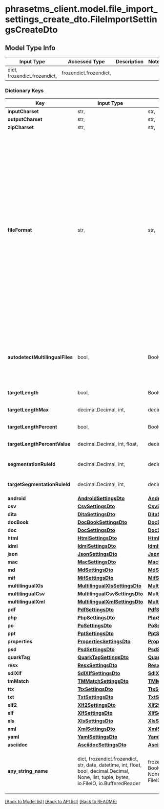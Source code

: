 # phrasetms_client.model.file_import_settings_create_dto.FileImportSettingsCreateDto

## Model Type Info

| Input Type                   | Accessed Type          | Description | Notes |
| ---------------------------- | ---------------------- | ----------- | ----- |
| dict, frozendict.frozendict, | frozendict.frozendict, |             |

### Dictionary Keys

| Key                             | Input Type                                                                                                                                  | Accessed Type                                                                           | Description                                                                           | Notes                                                                                                                                                                                                                                                                                                                                                                                                                                                                                                                                                 |
| ------------------------------- | ------------------------------------------------------------------------------------------------------------------------------------------- | --------------------------------------------------------------------------------------- | ------------------------------------------------------------------------------------- | ----------------------------------------------------------------------------------------------------------------------------------------------------------------------------------------------------------------------------------------------------------------------------------------------------------------------------------------------------------------------------------------------------------------------------------------------------------------------------------------------------------------------------------------------------- |
| **inputCharset**                | str,                                                                                                                                        | str,                                                                                    |                                                                                       | [optional]                                                                                                                                                                                                                                                                                                                                                                                                                                                                                                                                            |
| **outputCharset**               | str,                                                                                                                                        | str,                                                                                    |                                                                                       | [optional]                                                                                                                                                                                                                                                                                                                                                                                                                                                                                                                                            |
| **zipCharset**                  | str,                                                                                                                                        | str,                                                                                    |                                                                                       | [optional]                                                                                                                                                                                                                                                                                                                                                                                                                                                                                                                                            |
| **fileFormat**                  | str,                                                                                                                                        | str,                                                                                    | default: auto-detect                                                                  | [optional] must be one of ["doc", "ppt", "xls", "xlf", "xlf2", "sdlxlif", "ttx", "html", "xml", "mif", "tmx", "idml", "dita", "json", "po", "ts", "icml", "yaml", "properties", "csv", "android_string", "desktop_entry", "mac_strings", "pdf", "windows_rc", "xml_properties", "joomla_ini", "magento_csv", "dtd", "mozilla_properties", "plist", "plain_text", "srt", "sub", "sbv", "wiki", "resx", "resjson", "chrome_json", "epub", "svg", "docbook", "wpxliff", "multiling_xml", "multiling_xls", "mqxliff", "php", "psd", "tag", "md", "vtt", ] |
| **autodetectMultilingualFiles** | bool,                                                                                                                                       | BoolClass,                                                                              | Try to use multilingual variants for auto-detected CSV and Excel files. Default: true | [optional]                                                                                                                                                                                                                                                                                                                                                                                                                                                                                                                                            |
| **targetLength**                | bool,                                                                                                                                       | BoolClass,                                                                              | Default: false                                                                        | [optional]                                                                                                                                                                                                                                                                                                                                                                                                                                                                                                                                            |
| **targetLengthMax**             | decimal.Decimal, int,                                                                                                                       | decimal.Decimal,                                                                        | default: 1000                                                                         | [optional] value must be a 32 bit integer                                                                                                                                                                                                                                                                                                                                                                                                                                                                                                             |
| **targetLengthPercent**         | bool,                                                                                                                                       | BoolClass,                                                                              | Default: false                                                                        | [optional]                                                                                                                                                                                                                                                                                                                                                                                                                                                                                                                                            |
| **targetLengthPercentValue**    | decimal.Decimal, int, float,                                                                                                                | decimal.Decimal,                                                                        | default: 130                                                                          | [optional] value must be a 64 bit float                                                                                                                                                                                                                                                                                                                                                                                                                                                                                                               |
| **segmentationRuleId**          | decimal.Decimal, int,                                                                                                                       | decimal.Decimal,                                                                        |                                                                                       | [optional] value must be a 64 bit integer                                                                                                                                                                                                                                                                                                                                                                                                                                                                                                             |
| **targetSegmentationRuleId**    | decimal.Decimal, int,                                                                                                                       | decimal.Decimal,                                                                        |                                                                                       | [optional] value must be a 64 bit integer                                                                                                                                                                                                                                                                                                                                                                                                                                                                                                             |
| **android**                     | [**AndroidSettingsDto**](AndroidSettingsDto.md)                                                                                             | [**AndroidSettingsDto**](AndroidSettingsDto.md)                                         |                                                                                       | [optional]                                                                                                                                                                                                                                                                                                                                                                                                                                                                                                                                            |
| **csv**                         | [**CsvSettingsDto**](CsvSettingsDto.md)                                                                                                     | [**CsvSettingsDto**](CsvSettingsDto.md)                                                 |                                                                                       | [optional]                                                                                                                                                                                                                                                                                                                                                                                                                                                                                                                                            |
| **dita**                        | [**DitaSettingsDto**](DitaSettingsDto.md)                                                                                                   | [**DitaSettingsDto**](DitaSettingsDto.md)                                               |                                                                                       | [optional]                                                                                                                                                                                                                                                                                                                                                                                                                                                                                                                                            |
| **docBook**                     | [**DocBookSettingsDto**](DocBookSettingsDto.md)                                                                                             | [**DocBookSettingsDto**](DocBookSettingsDto.md)                                         |                                                                                       | [optional]                                                                                                                                                                                                                                                                                                                                                                                                                                                                                                                                            |
| **doc**                         | [**DocSettingsDto**](DocSettingsDto.md)                                                                                                     | [**DocSettingsDto**](DocSettingsDto.md)                                                 |                                                                                       | [optional]                                                                                                                                                                                                                                                                                                                                                                                                                                                                                                                                            |
| **html**                        | [**HtmlSettingsDto**](HtmlSettingsDto.md)                                                                                                   | [**HtmlSettingsDto**](HtmlSettingsDto.md)                                               |                                                                                       | [optional]                                                                                                                                                                                                                                                                                                                                                                                                                                                                                                                                            |
| **idml**                        | [**IdmlSettingsDto**](IdmlSettingsDto.md)                                                                                                   | [**IdmlSettingsDto**](IdmlSettingsDto.md)                                               |                                                                                       | [optional]                                                                                                                                                                                                                                                                                                                                                                                                                                                                                                                                            |
| **json**                        | [**JsonSettingsDto**](JsonSettingsDto.md)                                                                                                   | [**JsonSettingsDto**](JsonSettingsDto.md)                                               |                                                                                       | [optional]                                                                                                                                                                                                                                                                                                                                                                                                                                                                                                                                            |
| **mac**                         | [**MacSettingsDto**](MacSettingsDto.md)                                                                                                     | [**MacSettingsDto**](MacSettingsDto.md)                                                 |                                                                                       | [optional]                                                                                                                                                                                                                                                                                                                                                                                                                                                                                                                                            |
| **md**                          | [**MdSettingsDto**](MdSettingsDto.md)                                                                                                       | [**MdSettingsDto**](MdSettingsDto.md)                                                   |                                                                                       | [optional]                                                                                                                                                                                                                                                                                                                                                                                                                                                                                                                                            |
| **mif**                         | [**MifSettingsDto**](MifSettingsDto.md)                                                                                                     | [**MifSettingsDto**](MifSettingsDto.md)                                                 |                                                                                       | [optional]                                                                                                                                                                                                                                                                                                                                                                                                                                                                                                                                            |
| **multilingualXls**             | [**MultilingualXlsSettingsDto**](MultilingualXlsSettingsDto.md)                                                                             | [**MultilingualXlsSettingsDto**](MultilingualXlsSettingsDto.md)                         |                                                                                       | [optional]                                                                                                                                                                                                                                                                                                                                                                                                                                                                                                                                            |
| **multilingualCsv**             | [**MultilingualCsvSettingsDto**](MultilingualCsvSettingsDto.md)                                                                             | [**MultilingualCsvSettingsDto**](MultilingualCsvSettingsDto.md)                         |                                                                                       | [optional]                                                                                                                                                                                                                                                                                                                                                                                                                                                                                                                                            |
| **multilingualXml**             | [**MultilingualXmlSettingsDto**](MultilingualXmlSettingsDto.md)                                                                             | [**MultilingualXmlSettingsDto**](MultilingualXmlSettingsDto.md)                         |                                                                                       | [optional]                                                                                                                                                                                                                                                                                                                                                                                                                                                                                                                                            |
| **pdf**                         | [**PdfSettingsDto**](PdfSettingsDto.md)                                                                                                     | [**PdfSettingsDto**](PdfSettingsDto.md)                                                 |                                                                                       | [optional]                                                                                                                                                                                                                                                                                                                                                                                                                                                                                                                                            |
| **php**                         | [**PhpSettingsDto**](PhpSettingsDto.md)                                                                                                     | [**PhpSettingsDto**](PhpSettingsDto.md)                                                 |                                                                                       | [optional]                                                                                                                                                                                                                                                                                                                                                                                                                                                                                                                                            |
| **po**                          | [**PoSettingsDto**](PoSettingsDto.md)                                                                                                       | [**PoSettingsDto**](PoSettingsDto.md)                                                   |                                                                                       | [optional]                                                                                                                                                                                                                                                                                                                                                                                                                                                                                                                                            |
| **ppt**                         | [**PptSettingsDto**](PptSettingsDto.md)                                                                                                     | [**PptSettingsDto**](PptSettingsDto.md)                                                 |                                                                                       | [optional]                                                                                                                                                                                                                                                                                                                                                                                                                                                                                                                                            |
| **properties**                  | [**PropertiesSettingsDto**](PropertiesSettingsDto.md)                                                                                       | [**PropertiesSettingsDto**](PropertiesSettingsDto.md)                                   |                                                                                       | [optional]                                                                                                                                                                                                                                                                                                                                                                                                                                                                                                                                            |
| **psd**                         | [**PsdSettingsDto**](PsdSettingsDto.md)                                                                                                     | [**PsdSettingsDto**](PsdSettingsDto.md)                                                 |                                                                                       | [optional]                                                                                                                                                                                                                                                                                                                                                                                                                                                                                                                                            |
| **quarkTag**                    | [**QuarkTagSettingsDto**](QuarkTagSettingsDto.md)                                                                                           | [**QuarkTagSettingsDto**](QuarkTagSettingsDto.md)                                       |                                                                                       | [optional]                                                                                                                                                                                                                                                                                                                                                                                                                                                                                                                                            |
| **resx**                        | [**ResxSettingsDto**](ResxSettingsDto.md)                                                                                                   | [**ResxSettingsDto**](ResxSettingsDto.md)                                               |                                                                                       | [optional]                                                                                                                                                                                                                                                                                                                                                                                                                                                                                                                                            |
| **sdlXlf**                      | [**SdlXlfSettingsDto**](SdlXlfSettingsDto.md)                                                                                               | [**SdlXlfSettingsDto**](SdlXlfSettingsDto.md)                                           |                                                                                       | [optional]                                                                                                                                                                                                                                                                                                                                                                                                                                                                                                                                            |
| **tmMatch**                     | [**TMMatchSettingsDto**](TMMatchSettingsDto.md)                                                                                             | [**TMMatchSettingsDto**](TMMatchSettingsDto.md)                                         |                                                                                       | [optional]                                                                                                                                                                                                                                                                                                                                                                                                                                                                                                                                            |
| **ttx**                         | [**TtxSettingsDto**](TtxSettingsDto.md)                                                                                                     | [**TtxSettingsDto**](TtxSettingsDto.md)                                                 |                                                                                       | [optional]                                                                                                                                                                                                                                                                                                                                                                                                                                                                                                                                            |
| **txt**                         | [**TxtSettingsDto**](TxtSettingsDto.md)                                                                                                     | [**TxtSettingsDto**](TxtSettingsDto.md)                                                 |                                                                                       | [optional]                                                                                                                                                                                                                                                                                                                                                                                                                                                                                                                                            |
| **xlf2**                        | [**Xlf2SettingsDto**](Xlf2SettingsDto.md)                                                                                                   | [**Xlf2SettingsDto**](Xlf2SettingsDto.md)                                               |                                                                                       | [optional]                                                                                                                                                                                                                                                                                                                                                                                                                                                                                                                                            |
| **xlf**                         | [**XlfSettingsDto**](XlfSettingsDto.md)                                                                                                     | [**XlfSettingsDto**](XlfSettingsDto.md)                                                 |                                                                                       | [optional]                                                                                                                                                                                                                                                                                                                                                                                                                                                                                                                                            |
| **xls**                         | [**XlsSettingsDto**](XlsSettingsDto.md)                                                                                                     | [**XlsSettingsDto**](XlsSettingsDto.md)                                                 |                                                                                       | [optional]                                                                                                                                                                                                                                                                                                                                                                                                                                                                                                                                            |
| **xml**                         | [**XmlSettingsDto**](XmlSettingsDto.md)                                                                                                     | [**XmlSettingsDto**](XmlSettingsDto.md)                                                 |                                                                                       | [optional]                                                                                                                                                                                                                                                                                                                                                                                                                                                                                                                                            |
| **yaml**                        | [**YamlSettingsDto**](YamlSettingsDto.md)                                                                                                   | [**YamlSettingsDto**](YamlSettingsDto.md)                                               |                                                                                       | [optional]                                                                                                                                                                                                                                                                                                                                                                                                                                                                                                                                            |
| **asciidoc**                    | [**AsciidocSettingsDto**](AsciidocSettingsDto.md)                                                                                           | [**AsciidocSettingsDto**](AsciidocSettingsDto.md)                                       |                                                                                       | [optional]                                                                                                                                                                                                                                                                                                                                                                                                                                                                                                                                            |
| **any_string_name**             | dict, frozendict.frozendict, str, date, datetime, int, float, bool, decimal.Decimal, None, list, tuple, bytes, io.FileIO, io.BufferedReader | frozendict.frozendict, str, BoolClass, decimal.Decimal, NoneClass, tuple, bytes, FileIO | any string name can be used but the value must be the correct type                    | [optional]                                                                                                                                                                                                                                                                                                                                                                                                                                                                                                                                            |

[[Back to Model list]](../../README.md#documentation-for-models) [[Back to API list]](../../README.md#documentation-for-api-endpoints) [[Back to README]](../../README.md)
